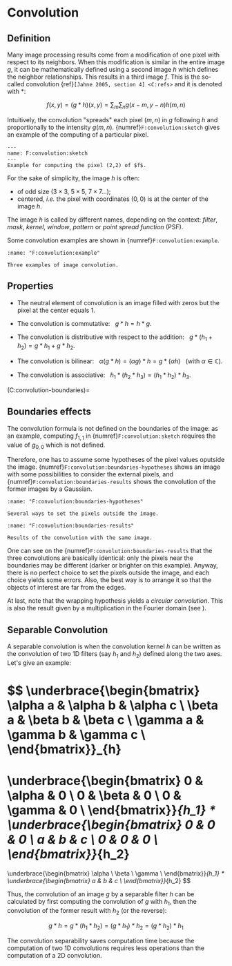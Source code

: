 # Convolution


## Definition

Many image processing results come from a modification of one pixel with respect to its neighbors.
When this modification is similar in the entire image $g$,
it can be mathematically defined using a second image $h$ which defines the neighbor relationships.
This results in a third image $f$.
This is the so-called convolution {ref}`[Jahne 2005, section 4] <C:refs>` and it is denoted with $*$:

$$
  f(x,y) = (g*h)(x,y) = \sum_m \sum_n g(x-m,y-n) h(m,n)
$$

Intuitively, the convolution "spreads" each pixel $(m,n)$ in $g$ following $h$ and proportionally to the intensity $g(m,n)$.
{numref}`F:convolution:sketch` gives an example of the computing of a particular pixel.

```{figure} convolution.png
---
name: F:convolution:sketch
---
Example for computing the pixel (2,2) of $f$.
```

For the sake of simplicity, the image $h$ is often:
* of odd size ($3\times3$, $5\times5$, $7\times7$...);
* centered, _i.e._ the pixel with coordinates $(0,0)$ is at the center of the image $h$.

The image $h$ is called by different names, depending on the context:
_filter_, _mask_, _kernel_, _window_, _pattern_ or _point spread function_ (PSF).

Some convolution examples are shown in {numref}`F:convolution:example`.

```{glue:figure} G:convolution:example
:name: "F:convolution:example"

Three examples of image convolution.
```


## Properties

* The neutral element of convolution is an image filled with zeros but the pixel at the center equals 1.

* The convolution is commutative: &nbsp;
$g*h = h*g$.

* The convolution is distributive with respect to the addition: &nbsp;
$g*(h_1+h_2) = g*h_1 + g*h_2$.

* The convolution is bilinear: &nbsp;
$\alpha (g*h) = (\alpha g) * h = g * (\alpha h)$ &nbsp; (with $\alpha\in\mathbb{C}$).

* The convolution is associative: &nbsp;
$h_1*(h_2*h_3) = (h_1*h_2)*h_3$.



(C:convolution-boundaries)=
## Boundaries effects

The convolution formula is not defined on the boundaries of the image:
as an example, computing $f_{1,1}$ in {numref}`F:convolution:sketch` requires the value of $g_{0,0}$ which is not defined.

Therefore, one has to assume some hypotheses of the pixel values oputside the image.
{numref}`F:convolution:boundaries-hypotheses` shows an image with some possibilities to consider the external pixels, and {numref}`F:convolution:boundaries-results` shows the convolution of the former images by a Gaussian.

```{glue:figure} G:convolution:boundaries-hypotheses
:name: "F:convolution:boundaries-hypotheses"

Several ways to set the pixels outside the image.
```

```{glue:figure} G:convolution:boundaries-results
:name: "F:convolution:boundaries-results"

Results of the convolution with the same image.
```

One can see on the {numref}`F:convolution:boundaries-results` that the three convolutions are basically identical:
only the pixels near the boundaries may be different (darker or brighter on this example).
Anyway, there is no perfect choice to set the pixels outside the image, and each choice yields some errors.
Also, the best way is to arrange it so that the objects of interest are far from the edges.

At last, note that the wrapping hypothesis yields a _circular convolution_.
This is also the result given by a multiplication in the Fourier domain (see [](C:fourier)).

## Separable Convolution

A separable convolution is when the convolution kernel $h$ can be written as the convolution of two 1D filters (say $h_1$ and $h_2$) defined along the two axes.
Let's give an example:

$$
  \underbrace{\begin{bmatrix}
    \alpha a & \alpha b & \alpha c \\
    \beta  a & \beta  b & \beta  c \\
    \gamma a & \gamma b & \gamma c \\
  \end{bmatrix}}_{h}
  =
  \underbrace{\begin{bmatrix}
    0 & \alpha & 0 \\
    0 & \beta & 0 \\
    0 & \gamma & 0 \\
  \end{bmatrix}}_{h_1}
  *
  \underbrace{\begin{bmatrix}
    0 & 0 & 0 \\
    a & b & c \\
    0 & 0 & 0 \\
    \end{bmatrix}}_{h_2}
  =
  \underbrace{\begin{bmatrix}
    \alpha \\
    \beta \\
    \gamma \\
  \end{bmatrix}}_{h_1}
  *
  \underbrace{\begin{bmatrix}
    a & b & c \\
    \end{bmatrix}}_{h_2}
$$

Thus, the convolution of an image $g$ by a separable filter $h$ can be calculated by first computing the convolution of $g$ with $h_1$, then the convolution of the former result with $h_2$ (or the reverse):

$$
  g * h = g * (h_1*h_2) = (g*h_1) * h_2 = (g*h_2) * h_1
$$

The convolution separability saves computation time because the computation of two 1D convolutions requires less operations than the computation of a 2D convolution.

<!-- Exemple pour des images $g$ et $h$ de taille $M \times N$~:

   | multiplications | additions

Sans séparabilité :
  $f(x,y) = \sum_m \sum_n g(x-m,y-n) h(m,n)$ | $MN$      | $MN-1$
  Pour tous les pixels $x,y$~:               | $(MN)^2$  | $MN(MN-1)$

  Avec séparabilité :
  $f_1(x,y) = \sum_m g(x-m,y) h_1(m)$        | $M$       | $M-1$
  $f(x,y) = \sum_n f_1(x,y-n) h_2(n)$        | $N$       | $N-1$
  Pour tous les pixels $x,y$~:               | $MN(M+N)$ | $MN(M+N-2)$ -->